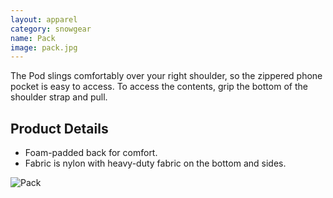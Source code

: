 ```yaml
---
layout: apparel
category: snowgear
name: Pack
image: pack.jpg
---
```


The Pod slings comfortably over your right shoulder, so the zippered phone pocket is easy to access. To access the contents, grip the bottom of the shoulder strap and pull.

## Product Details

- Foam-padded back for comfort.
- Fabric is nylon with heavy-duty fabric on the bottom and sides.

![Pack](http://www.thehouseofmarley.com/media/catalog/product/cache/71/image/960x/9df78eab33525d08d6e5fb8d27136e95/l/i/lively-scout-pack_military-fnl.jpg)

